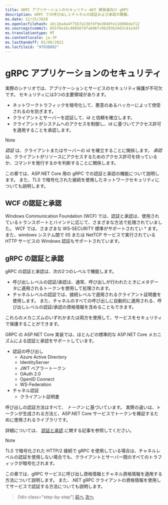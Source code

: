 ```yaml
---
title: GRPC アプリケーションのセキュリティ-WCF 開発者向け gRPC
description: GRPC での呼び出しとチャネルの認証および承認の概要。
ms.date: 12/15/2020
ms.openlocfilehash: a5c16a4a4f7567e23bf4f9e3049fe116086daf12
ms.sourcegitcommit: 655f8a16c488567dfa696fc0b293b34d3c81e3df
ms.translationtype: MT
ms.contentlocale: ja-JP
ms.lasthandoff: 01/06/2021
ms.locfileid: "97938092"
---
```

# <a name="security-in-grpc-applications"></a>gRPC アプリケーションのセキュリティ

実際のシナリオでは、アプリケーションとサービスのセキュリティ保護が不可欠です。 セキュリティには3つの主要領域があります。

* ネットワークトラフィックを暗号化して、悪意のあるハッカーによって傍受されるのを防ぎます。
* クライアントとサーバーを認証して、id と信頼を確立します。
* クライアントがシステムへのアクセスを制御し、id に基づいてアクセス許可を適用することを承認します。

> [!NOTE]
> *認証* は、クライアントまたはサーバーの id を確立することに関係します。 *承認* は、クライアントがリソースにアクセスするためのアクセス許可を持っているか、コマンドを発行するかを判断することに関係します。

この章では、ASP.NET Core 用の gRPC での認証と承認の機能について説明します。 また、TLS で暗号化された接続を使用したネットワークセキュリティについても説明します。

## <a name="wcf-authentication-and-authorization"></a>WCF の認証と承認

Windows Communication Foundation (WCF) では、認証と承認は、使用されているトランスポートとバインドに応じて、さまざまな方法で処理されていました。 WCF では、さまざまな WS-SECURITY 標準がサポートされてい \* ます。 また、windows システム間で IIS または NetTCP サービスで実行されている HTTP サービスの Windows 認証もサポートされています。

## <a name="grpc-authentication-and-authorization"></a>gRPC の認証と承認

gRPC の認証と承認は、次の2つのレベルで機能します。

* 呼び出しレベルの認証/承認は、通常、呼び出しが行われたときにメタデータに適用されるトークンを使用して処理されます。
* チャネルレベルの認証では、接続レベルで適用されるクライアント証明書を使用します。 また、チャネルのすべての呼び出しに自動的に適用される、呼び出しレベルの認証/承認の資格情報を含めることもできます。

これらのメカニズムのいずれかまたは両方を使用して、サービスをセキュリティで保護することができます。

GRPC の ASP.NET Core 実装では、ほとんどの標準的な ASP.NET Core メカニズムによる認証と承認をサポートしています。

- 認証の呼び出し
  - Azure Active Directory
  - IdentityServer
  - JWT ベアラートークン
  - OAuth 2.0
  - OpenID Connect
  - WS-Federation
- チャネル認証
  - クライアント証明書

呼び出しの認証方法はすべて、 *トークン* に基づいています。 実際の違いは、トークンが生成される方法と、ASP.NET Core サービスでトークンを検証するために使用されるライブラリです。

詳細については、 [認証と承認](/aspnet/core/grpc/authn-and-authz) に関する記事を参照してください。

> [!NOTE]
> TLS で暗号化された HTTP/2 接続で gRPC を使用している場合は、チャネルレベルの認証を使用しない場合でも、クライアントとサーバー間のすべてのトラフィックが暗号化されます。

この章では、gRPC サービスに呼び出し資格情報とチャネル資格情報を適用する方法について説明します。 また、.NET gRPC クライアントの資格情報を使用してサービスで認証する方法についても説明します。

>[!div class="step-by-step"]
>[前へ](client-libraries.md)
>[次へ](call-credentials.md)

